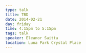 ```yaml
---
type: talk
title: TBD
date: 2014-02-21
day: friday
time: 4:15pm to 5:15pm
tags: talk
speaker: Eleanor Saitta
location: Luna Park Crystal Place
---
```

